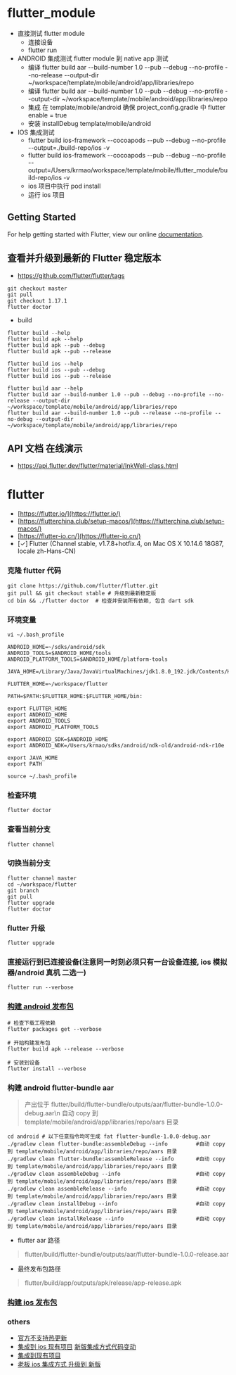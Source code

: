 # flutter_module

- 直接测试 flutter module
    - 连接设备
    - flutter run
- ANDROID 集成测试 flutter module 到 native app 测试
    - 编译 flutter build aar --build-number 1.0 --pub --debug --no-profile --no-release --output-dir ~/workspace/template/mobile/android/app/libraries/repo
    - 编译 flutter build aar --build-number 1.0 --pub --debug --no-profile --output-dir ~/workspace/template/mobile/android/app/libraries/repo
    - 集成 在 template/mobile/android 确保 project_config.gradle 中 flutter enable = true
    - 安装 installDebug template/mobile/android
- IOS 集成测试 
    - flutter build ios-framework --cocoapods --pub --debug --no-profile --output=./build-repo/ios -v
    - flutter build ios-framework --cocoapods --pub --debug --no-profile --output=/Users/krmao/workspace/template/mobile/flutter_module/build-repo/ios -v
    - ios 项目中执行 pod install
    - 运行 ios 项目


## Getting Started

For help getting started with Flutter, view our online
[documentation](https://flutter.dev/).

## 查看并升级到最新的 Flutter 稳定版本
- https://github.com/flutter/flutter/tags
```
git checkout master
git pull
git checkout 1.17.1
flutter doctor
```

- build
```shell script
flutter build --help
flutter build apk --help
flutter build apk --pub --debug
flutter build apk --pub --release

flutter build ios --help
flutter build ios --pub --debug
flutter build ios --pub --release

flutter build aar --help
flutter build aar --build-number 1.0 --pub --debug --no-profile --no-release --output-dir ~/workspace/template/mobile/android/app/libraries/repo
flutter build aar --build-number 1.0 --pub --release --no-profile --no-debug --output-dir ~/workspace/template/mobile/android/app/libraries/repo
```

## API 文档 在线演示
- https://api.flutter.dev/flutter/material/InkWell-class.html

# flutter
* [https://flutter.io/](https://flutter.io/)
* [https://flutterchina.club/setup-macos/](https://flutterchina.club/setup-macos/)
* [https://flutter-io.cn/](https://flutter-io.cn/)
* [✓] Flutter (Channel stable, v1.7.8+hotfix.4, on Mac OS X 10.14.6 18G87, locale zh-Hans-CN)

### 克隆 flutter 代码
```
git clone https://github.com/flutter/flutter.git
git pull && git checkout stable # 升级到最新稳定版
cd bin && ./flutter doctor  # 检查并安装所有依赖, 包含 dart sdk
```

### 环境变量
```
vi ~/.bash_profile
```

```
ANDROID_HOME=~/sdks/android/sdk
ANDROID_TOOLS=$ANDROID_HOME/tools
ANDROID_PLATFORM_TOOLS=$ANDROID_HOME/platform-tools

JAVA_HOME=/Library/Java/JavaVirtualMachines/jdk1.8.0_192.jdk/Contents/Home

FLUTTER_HOME=~/workspace/flutter

PATH=$PATH:$FLUTTER_HOME:$FLUTTER_HOME/bin:

export FLUTTER_HOME
export ANDROID_HOME
export ANDROID_TOOLS
export ANDROID_PLATFORM_TOOLS

export ANDROID_SDK=$ANDROID_HOME
export ANDROID_NDK=/Users/krmao/sdks/android/ndk-old/android-ndk-r10e

export JAVA_HOME
export PATH
```

```
source ~/.bash_profile
```

### 检查环境
```
flutter doctor
```

### 查看当前分支
```
flutter channel
```

### 切换当前分支
```
flutter channel master
cd ~/workspace/flutter
git branch
git pull
flutter upgrade
flutter doctor
```

### flutter 升级
```
flutter upgrade
```

### 直接运行到已连接设备(注意同一时刻必须只有一台设备连接, ios 模拟器/android 真机 二选一)
```
flutter run --verbose
```

### [构建 android 发布包](https://flutterchina.club/android-release/)
```
# 检查下载工程依赖
flutter packages get --verbose

# 开始构建发布包
flutter build apk --release --verbose

# 安装到设备
flutter install --verbose
```

### 构建 android flutter-bundle aar
> 产出位于 flutter/build/flutter-bundle/outputs/aar/flutter-bundle-1.0.0-debug.aar\n
> 自动 copy 到 template/mobile/android/app/libraries/repo/aars 目录

```
cd android # 以下任意指令均可生成 fat flutter-bundle-1.0.0-debug.aar
./gradlew clean flutter-bundle:assembleDebug --info         #自动 copy 到 template/mobile/android/app/libraries/repo/aars 目录
./gradlew clean flutter-bundle:assembleRelease --info       #自动 copy 到 template/mobile/android/app/libraries/repo/aars 目录
./gradlew clean assembleDebug --info                        #自动 copy 到 template/mobile/android/app/libraries/repo/aars 目录
./gradlew clean assembleRelease --info                      #自动 copy 到 template/mobile/android/app/libraries/repo/aars 目录
./gradlew clean installDebug --info                         #自动 copy 到 template/mobile/android/app/libraries/repo/aars 目录
./gradlew clean installRelease --info                       #自动 copy 到 template/mobile/android/app/libraries/repo/aars 目录
```

* flutter aar 路径
> flutter/build/flutter-bundle/outputs/aar/flutter-bundle-1.0.0-release.aar
* 最终发布包路径
> flutter/build/app/outputs/apk/release/app-release.apk

### [构建 ios 发布包](https://flutterchina.club/ios-release/)


### others
* [官方不支持热更新](https://github.com/flutter/flutter/issues/14330#issuecomment-485565194)
* [集成到 ios 现有项目](https://github.com/flutter/flutter/wiki/Upgrading-Flutter-added-to-existing-iOS-Xcode-project) [新版集成方式代码变动](https://github.com/flutter/flutter/pull/36793)
* [集成到现有项目](https://github.com/flutter/flutter/wiki/Add-Flutter-to-existing-apps)
* [老板 ios 集成方式 升级到 新版](https://github.com/flutter/flutter/wiki/Upgrading-Flutter-added-to-existing-iOS-Xcode-project)